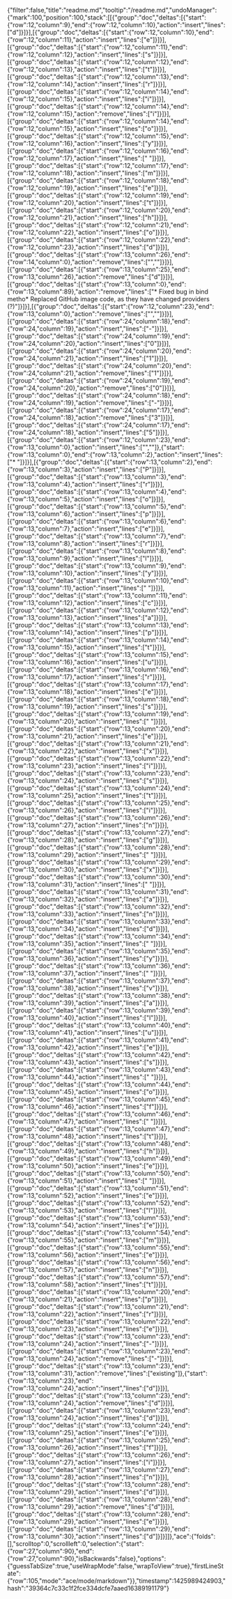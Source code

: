 {"filter":false,"title":"readme.md","tooltip":"/readme.md","undoManager":{"mark":100,"position":100,"stack":[[{"group":"doc","deltas":[{"start":{"row":12,"column":9},"end":{"row":12,"column":10},"action":"insert","lines":["d"]}]}],[{"group":"doc","deltas":[{"start":{"row":12,"column":10},"end":{"row":12,"column":11},"action":"insert","lines":["e"]}]}],[{"group":"doc","deltas":[{"start":{"row":12,"column":11},"end":{"row":12,"column":12},"action":"insert","lines":["s"]}]}],[{"group":"doc","deltas":[{"start":{"row":12,"column":12},"end":{"row":12,"column":13},"action":"insert","lines":["t"]}]}],[{"group":"doc","deltas":[{"start":{"row":12,"column":13},"end":{"row":12,"column":14},"action":"insert","lines":["r"]}]}],[{"group":"doc","deltas":[{"start":{"row":12,"column":14},"end":{"row":12,"column":15},"action":"insert","lines":["i"]}]}],[{"group":"doc","deltas":[{"start":{"row":12,"column":14},"end":{"row":12,"column":15},"action":"remove","lines":["i"]}]}],[{"group":"doc","deltas":[{"start":{"row":12,"column":14},"end":{"row":12,"column":15},"action":"insert","lines":["o"]}]}],[{"group":"doc","deltas":[{"start":{"row":12,"column":15},"end":{"row":12,"column":16},"action":"insert","lines":["y"]}]}],[{"group":"doc","deltas":[{"start":{"row":12,"column":16},"end":{"row":12,"column":17},"action":"insert","lines":[" "]}]}],[{"group":"doc","deltas":[{"start":{"row":12,"column":17},"end":{"row":12,"column":18},"action":"insert","lines":["m"]}]}],[{"group":"doc","deltas":[{"start":{"row":12,"column":18},"end":{"row":12,"column":19},"action":"insert","lines":["e"]}]}],[{"group":"doc","deltas":[{"start":{"row":12,"column":19},"end":{"row":12,"column":20},"action":"insert","lines":["t"]}]}],[{"group":"doc","deltas":[{"start":{"row":12,"column":20},"end":{"row":12,"column":21},"action":"insert","lines":["h"]}]}],[{"group":"doc","deltas":[{"start":{"row":12,"column":21},"end":{"row":12,"column":22},"action":"insert","lines":["o"]}]}],[{"group":"doc","deltas":[{"start":{"row":12,"column":22},"end":{"row":12,"column":23},"action":"insert","lines":["d"]}]}],[{"group":"doc","deltas":[{"start":{"row":13,"column":26},"end":{"row":14,"column":0},"action":"remove","lines":["",""]}]}],[{"group":"doc","deltas":[{"start":{"row":13,"column":25},"end":{"row":13,"column":26},"action":"remove","lines":["d"]}]}],[{"group":"doc","deltas":[{"start":{"row":13,"column":0},"end":{"row":13,"column":89},"action":"remove","lines":["* Fixed bug in bind metho* Replaced GitHub image code, as they have changed providers (?)"]}]}],[{"group":"doc","deltas":[{"start":{"row":12,"column":23},"end":{"row":13,"column":0},"action":"remove","lines":["",""]}]}],[{"group":"doc","deltas":[{"start":{"row":24,"column":18},"end":{"row":24,"column":19},"action":"insert","lines":["-"]}]}],[{"group":"doc","deltas":[{"start":{"row":24,"column":19},"end":{"row":24,"column":20},"action":"insert","lines":["0"]}]}],[{"group":"doc","deltas":[{"start":{"row":24,"column":20},"end":{"row":24,"column":21},"action":"insert","lines":["1"]}]}],[{"group":"doc","deltas":[{"start":{"row":24,"column":20},"end":{"row":24,"column":21},"action":"remove","lines":["1"]}]}],[{"group":"doc","deltas":[{"start":{"row":24,"column":19},"end":{"row":24,"column":20},"action":"remove","lines":["0"]}]}],[{"group":"doc","deltas":[{"start":{"row":24,"column":18},"end":{"row":24,"column":19},"action":"remove","lines":["-"]}]}],[{"group":"doc","deltas":[{"start":{"row":24,"column":17},"end":{"row":24,"column":18},"action":"remove","lines":["3"]}]}],[{"group":"doc","deltas":[{"start":{"row":24,"column":17},"end":{"row":24,"column":18},"action":"insert","lines":["5"]}]}],[{"group":"doc","deltas":[{"start":{"row":12,"column":23},"end":{"row":13,"column":0},"action":"insert","lines":["",""]},{"start":{"row":13,"column":0},"end":{"row":13,"column":2},"action":"insert","lines":["* "]}]}],[{"group":"doc","deltas":[{"start":{"row":13,"column":2},"end":{"row":13,"column":3},"action":"insert","lines":["P"]}]}],[{"group":"doc","deltas":[{"start":{"row":13,"column":3},"end":{"row":13,"column":4},"action":"insert","lines":["r"]}]}],[{"group":"doc","deltas":[{"start":{"row":13,"column":4},"end":{"row":13,"column":5},"action":"insert","lines":["o"]}]}],[{"group":"doc","deltas":[{"start":{"row":13,"column":5},"end":{"row":13,"column":6},"action":"insert","lines":["p"]}]}],[{"group":"doc","deltas":[{"start":{"row":13,"column":6},"end":{"row":13,"column":7},"action":"insert","lines":["e"]}]}],[{"group":"doc","deltas":[{"start":{"row":13,"column":7},"end":{"row":13,"column":8},"action":"insert","lines":["r"]}]}],[{"group":"doc","deltas":[{"start":{"row":13,"column":8},"end":{"row":13,"column":9},"action":"insert","lines":["l"]}]}],[{"group":"doc","deltas":[{"start":{"row":13,"column":9},"end":{"row":13,"column":10},"action":"insert","lines":["y"]}]}],[{"group":"doc","deltas":[{"start":{"row":13,"column":10},"end":{"row":13,"column":11},"action":"insert","lines":[" "]}]}],[{"group":"doc","deltas":[{"start":{"row":13,"column":11},"end":{"row":13,"column":12},"action":"insert","lines":["c"]}]}],[{"group":"doc","deltas":[{"start":{"row":13,"column":12},"end":{"row":13,"column":13},"action":"insert","lines":["a"]}]}],[{"group":"doc","deltas":[{"start":{"row":13,"column":13},"end":{"row":13,"column":14},"action":"insert","lines":["p"]}]}],[{"group":"doc","deltas":[{"start":{"row":13,"column":14},"end":{"row":13,"column":15},"action":"insert","lines":["t"]}]}],[{"group":"doc","deltas":[{"start":{"row":13,"column":15},"end":{"row":13,"column":16},"action":"insert","lines":["u"]}]}],[{"group":"doc","deltas":[{"start":{"row":13,"column":16},"end":{"row":13,"column":17},"action":"insert","lines":["r"]}]}],[{"group":"doc","deltas":[{"start":{"row":13,"column":17},"end":{"row":13,"column":18},"action":"insert","lines":["e"]}]}],[{"group":"doc","deltas":[{"start":{"row":13,"column":18},"end":{"row":13,"column":19},"action":"insert","lines":["s"]}]}],[{"group":"doc","deltas":[{"start":{"row":13,"column":19},"end":{"row":13,"column":20},"action":"insert","lines":[" "]}]}],[{"group":"doc","deltas":[{"start":{"row":13,"column":20},"end":{"row":13,"column":21},"action":"insert","lines":["e"]}]}],[{"group":"doc","deltas":[{"start":{"row":13,"column":21},"end":{"row":13,"column":22},"action":"insert","lines":["x"]}]}],[{"group":"doc","deltas":[{"start":{"row":13,"column":22},"end":{"row":13,"column":23},"action":"insert","lines":["i"]}]}],[{"group":"doc","deltas":[{"start":{"row":13,"column":23},"end":{"row":13,"column":24},"action":"insert","lines":["s"]}]}],[{"group":"doc","deltas":[{"start":{"row":13,"column":24},"end":{"row":13,"column":25},"action":"insert","lines":["t"]}]}],[{"group":"doc","deltas":[{"start":{"row":13,"column":25},"end":{"row":13,"column":26},"action":"insert","lines":["i"]}]}],[{"group":"doc","deltas":[{"start":{"row":13,"column":26},"end":{"row":13,"column":27},"action":"insert","lines":["n"]}]}],[{"group":"doc","deltas":[{"start":{"row":13,"column":27},"end":{"row":13,"column":28},"action":"insert","lines":["g"]}]}],[{"group":"doc","deltas":[{"start":{"row":13,"column":28},"end":{"row":13,"column":29},"action":"insert","lines":[" "]}]}],[{"group":"doc","deltas":[{"start":{"row":13,"column":29},"end":{"row":13,"column":30},"action":"insert","lines":["x"]}]}],[{"group":"doc","deltas":[{"start":{"row":13,"column":30},"end":{"row":13,"column":31},"action":"insert","lines":[" "]}]}],[{"group":"doc","deltas":[{"start":{"row":13,"column":31},"end":{"row":13,"column":32},"action":"insert","lines":["a"]}]}],[{"group":"doc","deltas":[{"start":{"row":13,"column":32},"end":{"row":13,"column":33},"action":"insert","lines":["n"]}]}],[{"group":"doc","deltas":[{"start":{"row":13,"column":33},"end":{"row":13,"column":34},"action":"insert","lines":["d"]}]}],[{"group":"doc","deltas":[{"start":{"row":13,"column":34},"end":{"row":13,"column":35},"action":"insert","lines":[" "]}]}],[{"group":"doc","deltas":[{"start":{"row":13,"column":35},"end":{"row":13,"column":36},"action":"insert","lines":["y"]}]}],[{"group":"doc","deltas":[{"start":{"row":13,"column":36},"end":{"row":13,"column":37},"action":"insert","lines":[" "]}]}],[{"group":"doc","deltas":[{"start":{"row":13,"column":37},"end":{"row":13,"column":38},"action":"insert","lines":["v"]}]}],[{"group":"doc","deltas":[{"start":{"row":13,"column":38},"end":{"row":13,"column":39},"action":"insert","lines":["a"]}]}],[{"group":"doc","deltas":[{"start":{"row":13,"column":39},"end":{"row":13,"column":40},"action":"insert","lines":["l"]}]}],[{"group":"doc","deltas":[{"start":{"row":13,"column":40},"end":{"row":13,"column":41},"action":"insert","lines":["u"]}]}],[{"group":"doc","deltas":[{"start":{"row":13,"column":41},"end":{"row":13,"column":42},"action":"insert","lines":["e"]}]}],[{"group":"doc","deltas":[{"start":{"row":13,"column":42},"end":{"row":13,"column":43},"action":"insert","lines":["s"]}]}],[{"group":"doc","deltas":[{"start":{"row":13,"column":43},"end":{"row":13,"column":44},"action":"insert","lines":[" "]}]}],[{"group":"doc","deltas":[{"start":{"row":13,"column":44},"end":{"row":13,"column":45},"action":"insert","lines":["o"]}]}],[{"group":"doc","deltas":[{"start":{"row":13,"column":45},"end":{"row":13,"column":46},"action":"insert","lines":["f"]}]}],[{"group":"doc","deltas":[{"start":{"row":13,"column":46},"end":{"row":13,"column":47},"action":"insert","lines":[" "]}]}],[{"group":"doc","deltas":[{"start":{"row":13,"column":47},"end":{"row":13,"column":48},"action":"insert","lines":["t"]}]}],[{"group":"doc","deltas":[{"start":{"row":13,"column":48},"end":{"row":13,"column":49},"action":"insert","lines":["h"]}]}],[{"group":"doc","deltas":[{"start":{"row":13,"column":49},"end":{"row":13,"column":50},"action":"insert","lines":["e"]}]}],[{"group":"doc","deltas":[{"start":{"row":13,"column":50},"end":{"row":13,"column":51},"action":"insert","lines":[" "]}]}],[{"group":"doc","deltas":[{"start":{"row":13,"column":51},"end":{"row":13,"column":52},"action":"insert","lines":["e"]}]}],[{"group":"doc","deltas":[{"start":{"row":13,"column":52},"end":{"row":13,"column":53},"action":"insert","lines":["l"]}]}],[{"group":"doc","deltas":[{"start":{"row":13,"column":53},"end":{"row":13,"column":54},"action":"insert","lines":["e"]}]}],[{"group":"doc","deltas":[{"start":{"row":13,"column":54},"end":{"row":13,"column":55},"action":"insert","lines":["m"]}]}],[{"group":"doc","deltas":[{"start":{"row":13,"column":55},"end":{"row":13,"column":56},"action":"insert","lines":["e"]}]}],[{"group":"doc","deltas":[{"start":{"row":13,"column":56},"end":{"row":13,"column":57},"action":"insert","lines":["n"]}]}],[{"group":"doc","deltas":[{"start":{"row":13,"column":57},"end":{"row":13,"column":58},"action":"insert","lines":["t"]}]}],[{"group":"doc","deltas":[{"start":{"row":13,"column":20},"end":{"row":13,"column":21},"action":"insert","lines":["p"]}]}],[{"group":"doc","deltas":[{"start":{"row":13,"column":21},"end":{"row":13,"column":22},"action":"insert","lines":["r"]}]}],[{"group":"doc","deltas":[{"start":{"row":13,"column":22},"end":{"row":13,"column":23},"action":"insert","lines":["e"]}]}],[{"group":"doc","deltas":[{"start":{"row":13,"column":23},"end":{"row":13,"column":24},"action":"insert","lines":["-"]}]}],[{"group":"doc","deltas":[{"start":{"row":13,"column":23},"end":{"row":13,"column":24},"action":"remove","lines":["-"]}]}],[{"group":"doc","deltas":[{"start":{"row":13,"column":23},"end":{"row":13,"column":31},"action":"remove","lines":["existing"]},{"start":{"row":13,"column":23},"end":{"row":13,"column":24},"action":"insert","lines":["d"]}]}],[{"group":"doc","deltas":[{"start":{"row":13,"column":23},"end":{"row":13,"column":24},"action":"remove","lines":["d"]}]}],[{"group":"doc","deltas":[{"start":{"row":13,"column":23},"end":{"row":13,"column":24},"action":"insert","lines":["d"]}]}],[{"group":"doc","deltas":[{"start":{"row":13,"column":24},"end":{"row":13,"column":25},"action":"insert","lines":["e"]}]}],[{"group":"doc","deltas":[{"start":{"row":13,"column":25},"end":{"row":13,"column":26},"action":"insert","lines":["f"]}]}],[{"group":"doc","deltas":[{"start":{"row":13,"column":26},"end":{"row":13,"column":27},"action":"insert","lines":["i"]}]}],[{"group":"doc","deltas":[{"start":{"row":13,"column":27},"end":{"row":13,"column":28},"action":"insert","lines":["n"]}]}],[{"group":"doc","deltas":[{"start":{"row":13,"column":28},"end":{"row":13,"column":29},"action":"insert","lines":["d"]}]}],[{"group":"doc","deltas":[{"start":{"row":13,"column":28},"end":{"row":13,"column":29},"action":"remove","lines":["d"]}]}],[{"group":"doc","deltas":[{"start":{"row":13,"column":28},"end":{"row":13,"column":29},"action":"insert","lines":["e"]}]}],[{"group":"doc","deltas":[{"start":{"row":13,"column":29},"end":{"row":13,"column":30},"action":"insert","lines":["d"]}]}]]},"ace":{"folds":[],"scrolltop":0,"scrollleft":0,"selection":{"start":{"row":27,"column":90},"end":{"row":27,"column":90},"isBackwards":false},"options":{"guessTabSize":true,"useWrapMode":false,"wrapToView":true},"firstLineState":{"row":105,"mode":"ace/mode/markdown"}},"timestamp":1425989424903,"hash":"39364c7c33c1f2fce334dcfe7aaed16389191179"}